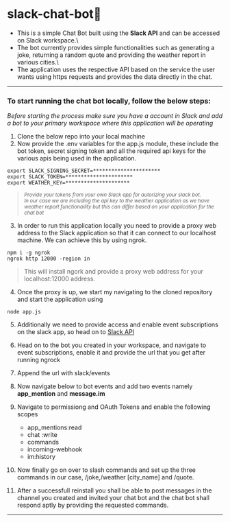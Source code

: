 # slack-chat-bot🤖

- This is a simple Chat Bot built using the **Slack API** and can be accessed on Slack workspace.\
- The bot currently provides simple functionalities such as generating a joke, returning a random quote and providing the weather report in various cities.\
- The application uses the respective API based on the service the user wants using https requests and provides the data directly in the chat. 

---

### To start running the chat bot locally, follow the below steps: 
*Before starting the process make sure you have a account in Slack and add a bot to your primary workspace where this application will be operating*

1. Clone the below repo into your local machine
2. Now provide the .env variables for the app.js module, these include the bot token, secret signing token and all the required api keys for the various apis being used in the application.<br> 

  ```
  export SLACK_SIGNING_SECRET=********************** 
  export SLACK_TOKEN=**********************
  export WEATHER_KEY=*********************
  ```
  ><sub>*Provide your tokens from your own Slack app for autorizing your slack bot.<br> In our case we are including the api key to the weather application as we 
  have weather report functionaility but this can differ based on your application for the chat bot*<sub>
  
  3. In order to run this application locally you need to provide a proxy web address to the Slack application so that it can connect to our localhost machine. 
  We can achieve this by using ngrok.
  ```
  npm i -g ngrok
  ngrok http 12000 -region in
  ```
  > This will install ngork and provide a proxy web address for your localhost:12000 address. 
  
  4. Once the proxy is up, we start my navigating to the cloned repository and start the application using 
  ```
  node app.js
  ```
  
 5. Additionally we need to provide access and enable event subscriptions on the slack app, so head on to <a href="api.slack.com" target="_blank">Slack API</a>
 6. Head on to the bot you created in your workspace, and navigate to event subscriptions, enable it and provide the url that you get after running ngrock
 7. Append the url with slack/events
 8. Now navigate below to bot events and add two events namely **app_mention** and **message.im**
 9. Navigate to permissiong and OAuth Tokens and enable the following scopes 
    - app_mentions:read
    - chat :write
    - commands 
    - incoming-webhook
    - im:history
10. Now finally go on over to slash commands and set up the three commands in our case, /joke,/weather [city_name] and /quote.

11. After a successfull reinstall you shall be able to post messages in the channel you created and invited your chat bot and the chat bot shall respond aptly by providing the requested commands.
---
